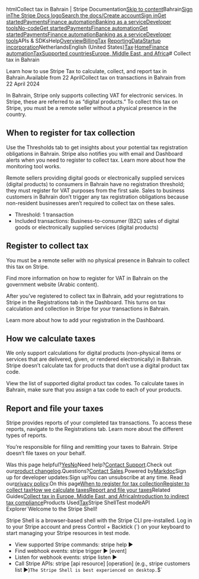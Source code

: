 htmlCollect tax in Bahrain | Stripe Documentation[Skip to content](#main-content)Bahrain[Sign in](https://dashboard.stripe.com/login?redirect=https%3A%2F%2Fdocs.stripe.com%2Ftax%2Fsupported-countries%2Feurope-middle-east-and-africa%2Fbahrain)[The Stripe Docs logo](/)[Search the docs/](#)[Create account](https://dashboard.stripe.com/register)[Sign in](https://dashboard.stripe.com/login?redirect=https%3A%2F%2Fdocs.stripe.com%2Ftax%2Fsupported-countries%2Feurope-middle-east-and-africa%2Fbahrain)[Get started](/get-started)[Payments](/payments)[Finance automation](/finance-automation)[Banking as a service](/financial-services)[Developer tools](/development)[No-code](/no-code)[Get started](/get-started)[Payments](/payments)[Finance automation](/finance-automation)[](#)[Get started](/get-started)[Payments](/payments)[Finance automation](/finance-automation)[Banking as a service](/financial-services)[Developer tools](/development)[](#)APIs & SDKsHelp[Overview](/docs/finance-automation)[Billing](#)[Tax](#)
[Reporting](#)[Data](#)[Startup incorporation](#)NetherlandsEnglish (United States)[](#)[](#)[Tax](/tax)·[Home](/docs)[Finance automation](/docs/finance-automation)[Tax](/docs/tax)[Supported countries](/docs/tax/supported-countries)[Europe, Middle East, and Africa](/docs/tax/supported-countries/europe-middle-east-and-africa)# Collect tax in Bahrain

Learn how to use Stripe Tax to calculate, collect, and report tax in Bahrain.Available from 22 AprilCollect tax on transactions in Bahrain from 22 April 2024

In Bahrain, Stripe only supports collecting VAT for electronic services. In Stripe, these are referred to as “digital products.” To collect this tax on Stripe, you must be a remote seller without a physical presence in the country.

## When to register for tax collection

Use the Thresholds tab to get insights about your potential tax registration obligations in Bahrain. Stripe also notifies you with email and Dashboard alerts when you need to register to collect tax. Learn more about how the monitoring tool works.

Remote sellers providing digital goods or electronically supplied services (digital products) to consumers in Bahrain have no registration threshold; they must register for VAT purposes from the first sale. Sales to business customers in Bahrain don’t trigger any tax registration obligations because non-resident businesses aren’t required to collect tax on these sales.

- Threshold: 1 transaction
- Included transactions: Business-to-consumer (B2C) sales of digital goods or electronically supplied services (digital products)

## Register to collect tax

You must be a remote seller with no physical presence in Bahrain to collect this tax on Stripe.

Find more information on how to register for VAT in Bahrain on the government website (Arabic content).

After you’ve registered to collect tax in Bahrain, add your registrations to Stripe in the Registrations tab in the Dashboard. This turns on tax calculation and collection in Stripe for your transactions in Bahrain.

Learn more about how to add your registration in the Dashboard.

## How we calculate taxes

We only support calculations for digital products (non-physical items or services that are delivered, given, or rendered electronically) in Bahrain. Stripe doesn’t calculate tax for products that don’t use a digital product tax code.

View the list of supported digital product tax codes. To calculate taxes in Bahrain, make sure that you assign a tax code to each of your products.

## Report and file your taxes

Stripe provides reports of your completed tax transactions. To access these reports, navigate to the Registrations tab. Learn more about the different types of reports.

You’re responsible for filing and remitting your taxes to Bahrain. Stripe doesn’t file taxes on your behalf.

Was this page helpful?[Yes](#)[No](#)Need help?[Contact Support](https://support.stripe.com/).Check out our[product changelog](https://stripe.com/blog/changelog).Questions?[Contact Sales](https://stripe.com/contact/sales).Powered by[Markdoc](https://markdoc.dev)Sign up for developer updates:Sign upYou can unsubscribe at any time. Read our[privacy policy](https://stripe.com/privacy).On this page[When to register for tax collection](#when-to-register-for-tax-collection)[Register to collect tax](#register-to-collect-tax)[How we calculate taxes](#how-we-calculate-taxes)[Report and file your taxes](#report-and-file-your-taxes)Related Guides[Collect tax in Europe, Middle East, and Africa](/docs/tax/supported-countries/europe-middle-east-and-africa)[Introduction to indirect tax compliance](https://stripe.com/guides/introduction-to-sales-tax-vat-and-gst-compliance)Products Used[Tax](/tax)Stripe ShellTest modeAPI Explorer[](https://stripe.com/docs/stripe-cli#install)`Welcome to the Stripe Shell!

Stripe Shell is a browser-based shell with the Stripe CLI pre-installed. Log in to your
Stripe account and press Control + Backtick (`) on your keyboard to start managing your Stripe
resources in test mode.

- View supported Stripe commands: stripe help ▶️
- Find webhook events: stripe trigger ▶️ [event]
- Listen for webhook events: stripe listen ▶
- Call Stripe APIs: stripe [api resource] [operation] (e.g., stripe customers list ▶️)`The Stripe Shell is best experienced on desktop.`$`
